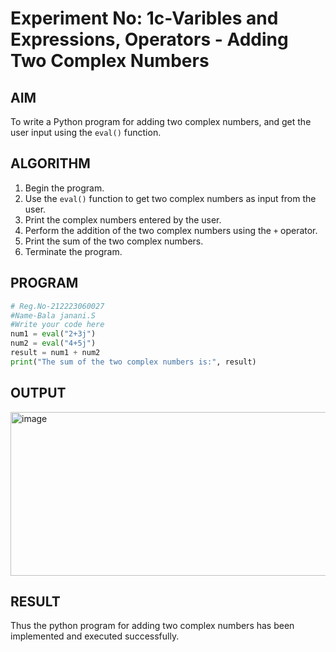 # Experiment No: 1c-Varibles and Expressions, Operators - Adding Two Complex Numbers

## AIM
To write a Python program for adding two complex numbers, and get the user input using the `eval()` function.

## ALGORITHM
1. Begin the program.
2. Use the `eval()` function to get two complex numbers as input from the user.
3. Print the complex numbers entered by the user.
4. Perform the addition of the two complex numbers using the `+` operator.
5. Print the sum of the two complex numbers.
6. Terminate the program.

## PROGRAM
```python
# Reg.No-212223060027
#Name-Bala janani.S
#Write your code here
num1 = eval("2+3j") 
num2 = eval("4+5j") 
result = num1 + num2
print("The sum of the two complex numbers is:", result)

```

## OUTPUT
<img width="807" height="262" alt="image" src="https://github.com/user-attachments/assets/9eea716b-ee6a-431b-8395-9f3777cad14a" />


## RESULT
Thus the python program for  adding two complex numbers has been implemented and executed successfully.
